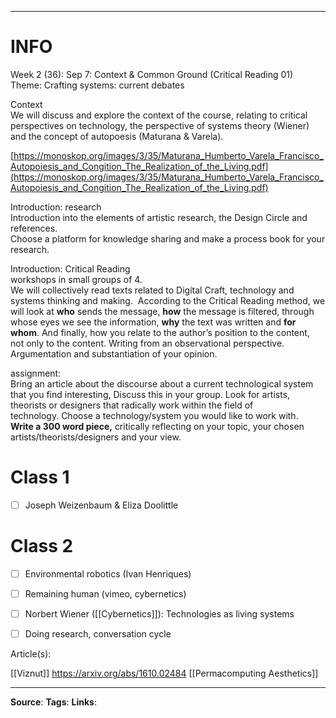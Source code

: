 ___
# INFO

Week 2 (36): Sep 7: Context & Common Ground (Critical Reading 01)  
Theme: Crafting systems: current debates

Context  
We will discuss and explore the context of the course, relating to critical perspectives on technology, the perspective of systems theory (Wiener) and the concept of autopoesis (Maturana & Varela).

[https://monoskop.org/images/3/35/Maturana_Humberto_Varela_Francisco_Autopoiesis_and_Congition_The_Realization_of_the_Living.pdf](https://monoskop.org/images/3/35/Maturana_Humberto_Varela_Francisco_Autopoiesis_and_Congition_The_Realization_of_the_Living.pdf)


Introduction: research  
Introduction into the elements of artistic research, the Design Circle and references.  
Choose a platform for knowledge sharing and make a process book for your research.

Introduction: Critical Reading  
workshops in small groups of 4.  
We will collectively read texts related to Digital Craft, technology and systems thinking and making.  According to the Critical Reading method, we will look at **who** sends the message, **how** the message is filtered, through whose eyes we see the information, **why** the text was written and **for whom**. And finally, how you relate to the author’s position to the content, not only to the content. Writing from an observational perspective. Argumentation and substantiation of your opinion.

assignment:  
Bring an article about the discourse about a current technological system that you find interesting, Discuss this in your group. Look for artists, theorists or designers that radically work within the field of technology. Choose a technology/system you would like to work with.  
**Write a 300 word piece,** critically reflecting on your topic, your chosen artists/theorists/designers and your view.

# Class 1

- [ ] Joseph Weizenbaum & Eliza Doolittle

# Class 2

- [ ] Environmental robotics (Ivan Henriques)
- [ ] Remaining human (vimeo, cybernetics)

- [ ] Norbert Wiener ([[Cybernetics]]): Technologies as living systems

- [ ] Doing research, conversation cycle 

Article(s):

[[Viznut]]
https://arxiv.org/abs/1610.02484
[[Permacomputing Aesthetics]]


___
**Source**: 
**Tags**: 
**Links**:



